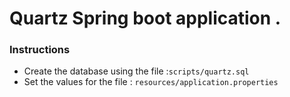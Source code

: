 # Quartz Spring boot application .

### Instructions

* Create the database using the file :``scripts/quartz.sql``
* Set the values for the file : ``resources/application.properties``



